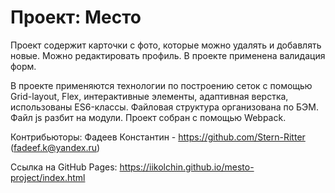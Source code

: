 # Проект: Место

Проект содержит карточки с фото, которые можно удалять и добавлять новые. Можно редактировать профиль. В проекте применена валидация форм.

В проекте применяются технологии по построению сеток с помощью Grid-layout, Flex, интерактивные элементы, адаптивная верстка, использованы ES6-классы. Файловая структура организована по БЭМ.
Файл js разбит на модули. Проект собран с помощью Webpack.

Контрибьюторы:
Фадеев Константин - https://github.com/Stern-Ritter (fadeef.k@yandex.ru)

Cсылка на GitHub Pages:
https://iikolchin.github.io/mesto-project/index.html

